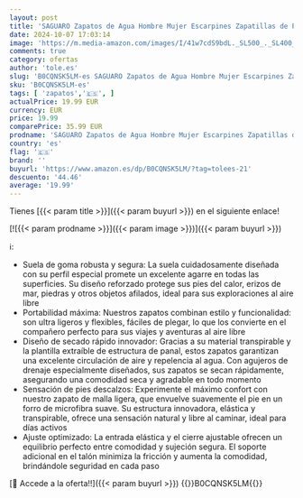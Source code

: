 ```yaml
---
layout: post
title: 'SAGUARO Zapatos de Agua Hombre Mujer Escarpines Zapatillas de Playa Surf Natación Secado Rápido Calzado Descalzo GR.40'
date: 2024-10-07 17:03:14
image: 'https://m.media-amazon.com/images/I/41w7cdS9bdL._SL500_._SL400_.jpg'
comments: true
category: ofertas
author: 'tole.es'
slug: 'B0CQNSK5LM-es SAGUARO Zapatos de Agua Hombre Mujer Escarpines Zapatillas...'
sku: 'B0CQNSK5LM-es'
tags: [ 'zapatos','🇪🇸', ]
actualPrice: 19.99 EUR
currency: EUR
price: 19.99
comparePrice: 35.99 EUR
prodname: 'SAGUARO Zapatos de Agua Hombre Mujer Escarpines Zapatillas de Playa Surf Natación Secado Rápido Calzado Descalzo GR.40'
country: 'es'
flag: '🇪🇸'
brand: ''
buyurl: 'https://www.amazon.es/dp/B0CQNSK5LM/?tag=tolees-21'
descuento: '44.46'
average: '19.99'
---
```


Tienes [{{< param title >}}]({{< param buyurl >}}) en el siguiente enlace!

[![{{< param prodname >}}]({{< param image >}})]({{< param buyurl >}})

ℹ️:

- Suela de goma robusta y segura: La suela cuidadosamente diseñada con su perfil especial promete un excelente agarre en todas las superficies. Su diseño reforzado protege sus pies del calor, erizos de mar, piedras y otros objetos afilados, ideal para sus exploraciones al aire libre
- Portabilidad máxima: Nuestros zapatos combinan estilo y funcionalidad: son ultra ligeros y flexibles, fáciles de plegar, lo que los convierte en el compañero perfecto para sus viajes y aventuras al aire libre
- Diseño de secado rápido innovador: Gracias a su material transpirable y la plantilla extraíble de estructura de panal, estos zapatos garantizan una excelente circulación de aire y repelencia al agua. Con agujeros de drenaje especialmente diseñados, sus zapatos se secan rápidamente, asegurando una comodidad seca y agradable en todo momento
- Sensación de pies descalzos: Experimente el máximo confort con nuestro zapato de malla ligera, que envuelve suavemente el pie en un forro de microfibra suave. Su estructura innovadora, elástica y transpirable, ofrece una sensación natural y libre al caminar, ideal para días activos
- Ajuste optimizado: La entrada elástica y el cierre ajustable ofrecen un equilibrio perfecto entre comodidad y sujeción segura. El soporte adicional en el talón minimiza la fricción y aumenta la comodidad, brindándole seguridad en cada paso

[🛒 Accede a la oferta!!]({{< param buyurl >}})
{{<world>}}B0CQNSK5LM{{</world>}}
